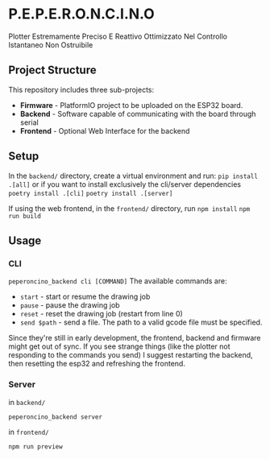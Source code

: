 # P.E.P.E.R.O.N.C.I.N.O

Plotter Estremamente Preciso E Reattivo Ottimizzato Nel Controllo Istantaneo Non Ostruibile

## Project Structure

This repository includes three sub-projects:

- **Firmware** - PlatformIO project to be uploaded on the ESP32 board.
- **Backend** - Software capable of communicating with the board through serial
- **Frontend** - Optional Web Interface for the backend

## Setup

In the `backend/` directory, create a virtual environment and run:
`pip install .[all]`
or if you want to install exclusively the cli/server dependencies
`poetry install .[cli]`
`poetry install .[server]`

If using the web frontend, in the `frontend/` directory, run 
`npm install`
`npm run build`

## Usage

### CLI

`peperoncino_backend cli [COMMAND]`
The available commands are:

- `start` - start or resume the drawing job
- `pause` - pause the drawing job
- `reset` - reset the drawing job (restart from line 0)
- `send $path` - send a file. The path to a valid gcode file must be specified.

Since they're still in early development, the frontend, backend and firmware might get out of sync. If you see strange things (like the plotter not responding to the commands you send) I suggest restarting the backend, then resetting the esp32 and refreshing the frontend.

### Server

in `backend/`
```sh
peperoncino_backend server
```

in `frontend/`
```sh
npm run preview
```
